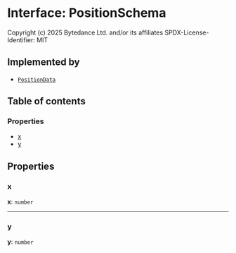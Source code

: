 # Interface: PositionSchema

Copyright (c) 2025 Bytedance Ltd. and/or its affiliates
SPDX-License-Identifier: MIT

## Implemented by

* [`PositionData`](/en/auto-docs/core/classes/PositionData.md)

## Table of contents

### Properties

* [x](/en/auto-docs/core/interfaces/PositionSchema.md#x)
* [y](/en/auto-docs/core/interfaces/PositionSchema.md#y)

## Properties

### x

**x**: `number`

***

### y

**y**: `number`
